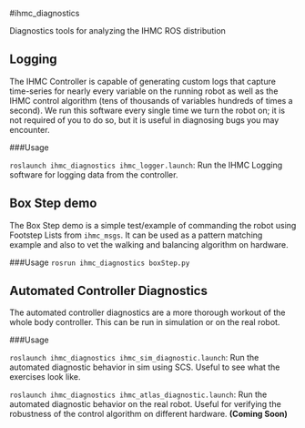 #ihmc\_diagnostics

Diagnostics tools for analyzing the IHMC ROS distribution

## Logging

The IHMC Controller is capable of generating custom logs that capture time-series for nearly every variable on the running robot as well as the IHMC control algorithm (tens of thousands of variables hundreds of times a second). We run this software every single time we turn the robot on; it is not required of you to do so, but it is useful in diagnosing bugs you may encounter.

###Usage

`roslaunch ihmc_diagnostics ihmc_logger.launch`: Run the IHMC Logging software for logging data from the controller.

## Box Step demo

The Box Step demo is a simple test/example of commanding the robot using Footstep Lists from `ihmc_msgs`. It can be used as a pattern matching example and also to vet the walking and balancing algorithm on hardware.

###Usage
`rosrun ihmc_diagnostics boxStep.py`

## Automated Controller Diagnostics

The automated controller diagnostics are a more thorough workout of the whole body controller.  This can be run in simulation or on the real robot.

###Usage

`roslaunch ihmc_diagnostics ihmc_sim_diagnostic.launch`: Run the automated diagnostic behavior in sim using SCS. Useful to see what the exercises look like.

`roslaunch ihmc_diagnostics ihmc_atlas_diagnostic.launch`: Run the automated diagnostic behavior on the real robot. Useful for verifying the robustness of the control algorithm on different hardware. **(Coming Soon)**
